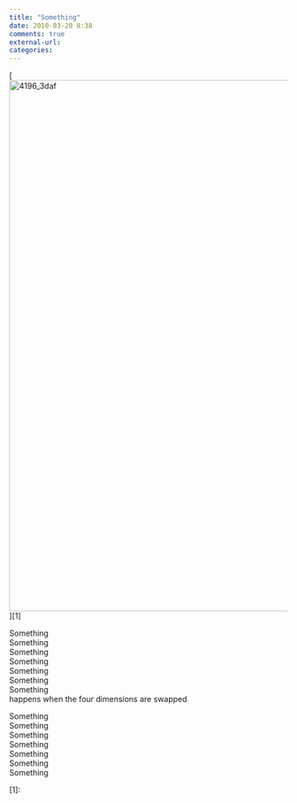 ```yaml
---
title: "Something"
date: 2010-03-20 8:38
comments: true
external-url:
categories:
---
```

[<img src="http://4.asset.soup.io/asset/0742/4196_3daf.png" width="1107" height="960" alt="4196_3daf" />][1]

Something  
Something  
Something  
Something  
Something  
Something  
Something  
happens when the four dimensions are swapped  
  
Something  
Something  
Something  
Something  
Something  
Something  
Something  


  [1]:
